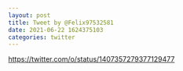 ```yaml
--- 
layout: post 
title: Tweet by @Felix97532581 
date: 2021-06-22 1624375103 
categories: twitter 
--- 
```

https://twitter.com/o/status/1407357279377129477